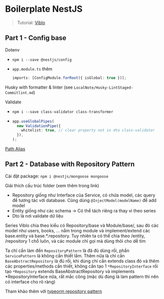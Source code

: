 # Boilerplate NestJS

> Tutorial: [Viblo](https://viblo.asia/s/nestjs-thuc-chien-MkNLr3kaVgA)

## Part 1 - Config base

Dotenv

- `npm i --save @nestjs/config`
- `app.module.ts` thêm

  ```ts
  imports: [ConfigModule.forRoot({ isGlobal: true })];
  ```

Husky with formatter & linter (see `LocalNote/Husky-LintStaged-Commitlint.md`)

Validate

- `npm i --save class-validator class-transformer`
- ```ts
  app.useGlobalPipes(
    new ValidationPipe({
      whitelist: true, // clear property not in dto class-validator
    }),
  );
  ```

[Path Alias](https://viblo.asia/p/setup-boilerplate-cho-du-an-nestjs-phan-1-team-co-nhieu-thanh-vien-env-joi-husky-commitlint-prettier-dockerizing-EbNVQxG2LvR#_6-path-aliases-28)

## Part 2 - Database with Repository Pattern

Cài đặt package: `npm i @nestjs/mongoose mongoose`

Giải thích cấu trúc folder (xem thêm trong link)

- Repository giống như Interface của Service, có chứa model, các query để tương tác với database. Cũng dùng `@InjectModel(modelName)` để add model
- Entity giống như các schema -> Có thể tách riêng ra thay vì theo series
- Dto là nơi validate dữ liệu

Series Viblo chia theo kiểu có Repository/base và Module/base/, sau đó các model như users, books, ... nằm trong module và implement/extend các base.entity và base.\*.repository. Tuy nhiên ta có thể chia theo /entity, /repository 1 chỗ luôn, và các module chỉ gọi mà dùng thôi cho dễ tìm

Ta chỉ cần làm đến `RepositoryPattern` là đã đủ dùng rồi, phần `ServicePattern` là không cần thiết lắm. Thêm nữa là chỉ cần `BaseAbstractRepository` là đủ rồi, khi dùng chỉ cần extends class đó và thêm các properties/methods cần thiết, không cần tạo 1 `*RepositoryInterface` rồi tạo `*Repository` extends BaseAbstractRepository và implements \*RepositoryInterface nữa, rất mắc công (mặc dù đúng là làm pattern thì nên có interface cho rõ ràng)

Tham khảo thêm với [typeorm repository pattern](https://viblo.asia/p/nestjs-xay-dung-project-tich-hop-typeorm-repository-pattern-Eb85o9VBZ2G)
